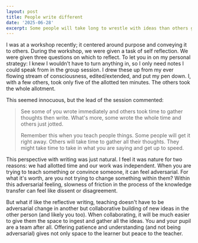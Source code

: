 ```yaml
---
layout: post
title: People write different
date: '2025-06-28'
excerpt: Some people will take long to wrestle with ideas than others give them the space to ingest and organize.
---
```



I was at a workshop recently; it centered around purpose and conveying it to others.
During the workshop, we were given a task of self reflection.
We were given three questions on which to reflect.
To let you in on my personal strategy: I knew I wouldn't have to turn anything in, so I only need notes I could speak from in the group session.
I drew these up from my ever flowing stream of consciousness, edited/extended, and put my pen down.
I, with a few others, took only five of the allotted ten minutes.
The others took the whole allotment.

This seemed innocuous, but the lead of the session commented:

> See some of you wrote immediately and others took time to gather thoughts then write.
> What's more, some wrote the whole time and others just jotted.
>
> Remember this when you teach people things.
> Some people will get it right away.
> Others will take time to gather all their thoughts.
> They might take time to take in what you are saying and get up to speed.

This perspective with writing was just natural.
I feel it was nature for two reasons: we had allotted time and our work was independent.
When you are trying to teach something or convince someone, it can feel adversarial.
For what it's worth, are you not trying to change something within them?
Within this adversarial feeling, slowness of friction in the process of the knowledge transfer can feel like dissent or disagreement.

But what if like the reflective writing, teaching doesn't have to be adversarial change in another but collaborative building of new ideas in the other person (and likely you too).
When collaborating, it will be much easier to give them the space to ingest and gather all the ideas.
You and your pupil are a team after all.
Offering patience and understanding (and not being adversarial) gives not only space to the learner but peace to the teacher.

